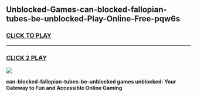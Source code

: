 
## Unblocked-Games-can-blocked-fallopian-tubes-be-unblocked-Play-Online-Free-pqw6s
<h3>
<a href="https://premium76.site?title=can-blocked-fallopian-tubes-be-unblocked&ref=26A">CLICK TO PLAY</a></h3>
<hr>

<h3>
<a href="https://premium76.site?title=can-blocked-fallopian-tubes-be-unblocked&ref=26A">CLICK 2 PLAY</a>
  
</h3>

<a href="https://premium76.site?title=can-blocked-fallopian-tubes-be-unblocked&ref=26A"><img src="https://clearcache.store/games.png"></a>


**can-blocked-fallopian-tubes-be-unblocked games unblocked: Your Gateway to Fun and Accessible Online Gaming**
